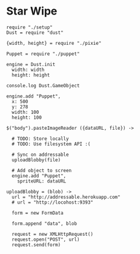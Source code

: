 Star Wipe
=========

    require "./setup"
    Dust = require "dust"

    {width, height} = require "./pixie"

    Puppet = require "./puppet"

    engine = Dust.init
      width: width
      height: height

    console.log Dust.GameObject

    engine.add "Puppet",
      x: 500
      y: 278
      width: 100
      height: 100

    $("body").pasteImageReader ({dataURL, file}) ->

      # TODO: Store locally
      # TODO: Use filesystem API :(

      # Sync on addressable
      uploadBlobby(file)

      # Add object to screen
      engine.add "Puppet",
        spriteURL: dataURL

    uploadBlobby = (blob) ->
      url = "http://addressable.herokuapp.com"
      # url = "http://locohost:9393"

      form = new FormData
      
      form.append "data", blob
      
      request = new XMLHttpRequest()
      request.open("POST", url)
      request.send(form)
